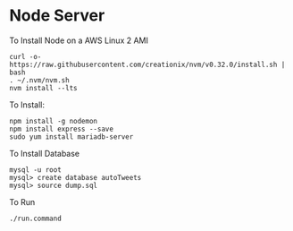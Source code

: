 # Node Server

To Install Node on a AWS Linux 2 AMI
```
curl -o- https://raw.githubusercontent.com/creationix/nvm/v0.32.0/install.sh | bash
. ~/.nvm/nvm.sh
nvm install --lts
```
To Install:
```
npm install -g nodemon
npm install express --save
sudo yum install mariadb-server
```

To Install Database
```
mysql -u root
mysql> create database autoTweets
mysql> source dump.sql
```

To Run

```
./run.command
```
